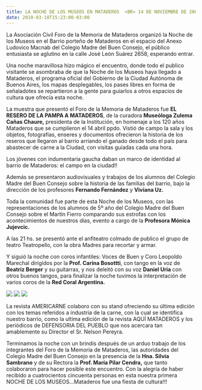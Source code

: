 ```yaml
---
title: LA NOCHE DE LOS MUSEOS EN MATADEROS  <BR> 14 DE NOVIEMBRE DE 2009
date: 2010-03-18T15:23:00-03:00
---
```


La Asociación Civil Foro de la Memoria de Mataderos
organizó la Noche de los Museos en el Barrio porteño de Mataderos en el espacio del Anexo Ludovico Macnab del Colegio Madre del Buen Consejo, el público entusiasta se aglutino en la calle José León Suárez 2658, esperando entrar.

Una noche maravillosa hizo mágico el encuentro, donde todo el publico visitante se asombraba de que la Noche de los Museos haya llegado a Mataderos, el programa oficial del Gobierno de la Ciudad Autónoma de Buenos Aires, los mapas desplegables, los pases libres en forma de señaladotes se repartieron a la gente para guiarlos a otros espacios de cultura que ofrecía esta noche.

La muestra que presentó el Foro de la Memoria de Mataderos fue **EL RESERO DE LA PAMPA A MATADEROS**, de la curadora **Museóloga Zulema Cañas Chaure,** presidenta de la Institución, en homenaje a los 120 años Mataderos que se cumplieron el 14 abril ppdo. Vistió de campo la sala y los objetos, fotografías, enseres y documentos ofrecieron la historia de los reseros que llegaron al barrio arriando el ganado desde todo el país para abastecer de carne a la Ciudad, con visitas guiadas cada una hora.

Los jóvenes con indumentaria gaucha daban un marco de identidad al barrio de Mataderos: el campo en la ciudad!!

Además se presentaron audiovisuales y trabajos de los alumnos del Colegio Madre del Buen Consejo sobre la historia de las familias del barrio, bajo la dirección de los profesores **Fernando Fernández** y **Viviana Uz.**

Toda la comunidad fue parte de esta Noche de los Museos, con las representaciones de los alumnos de 5º año del Colegio Madre del Buen Consejo sobre el Martín Fierro comparando sus estrofas con los acontecimientos de nuestros días, evento a cargo de la **Profesora Mónica Jujevcic.**

A las 21 hs. se presentó ante el anfiteatro colmado de publico el grupo de teatro Teatropello, con la obra Madres para recortar y armar.

Y siguió la noche con coros infantiles: Voces de Buen y Coro Leopoldo Marechal dirigidos por la **Prof. Carina Bosottti**, con tango en la voz de **Beatriz Berger** y su guitarras, y nos deleitó con su voz **Daniel Uria** con otros buenos tangos, para finalizar la noche tuvimos la interpretación de varios coros de la **Red Coral Argentina.**

[![](https://blogger.googleusercontent.com/img/b/R29vZ2xl/AVvXsEjAa0Cd7l0cYnlbcrhyphenhyphenGGk_pWiLgLi3HLuTxsTu5dgp4XX4x__tipUn5JzsaoJyI00EMvUQPOGZUH9pG8jNZPU4dLjDHkHFCkMi7DwIr-iGkXiLQLaT75m5Je1YyZAYEiJzgQ74Yo-yP7M1/s200/PB150163.JPG)](https://blogger.googleusercontent.com/img/b/R29vZ2xl/AVvXsEjAa0Cd7l0cYnlbcrhyphenhyphenGGk_pWiLgLi3HLuTxsTu5dgp4XX4x__tipUn5JzsaoJyI00EMvUQPOGZUH9pG8jNZPU4dLjDHkHFCkMi7DwIr-iGkXiLQLaT75m5Je1YyZAYEiJzgQ74Yo-yP7M1/s1600-h/PB150163.JPG) [![](https://blogger.googleusercontent.com/img/b/R29vZ2xl/AVvXsEjcehlh_4_lwI2kpjq2qNmFC4vvNc5cYgD0QMujp4FW2Lb3VmTVb99Hb2CcErDbhjGoVWeffv9urLpi98s-tMj_CsJcYrId7cF27n_0Y7vHaui7LHyme5Hp6iMVZFaY7KcOPXCDrgIgaP7l/s200/LA+RED+CORAL+ARGENTINA+EN+LA+NOCHE+DE+LOS+MUSEOS+EN+MATADEROS.JPG)](https://blogger.googleusercontent.com/img/b/R29vZ2xl/AVvXsEjcehlh_4_lwI2kpjq2qNmFC4vvNc5cYgD0QMujp4FW2Lb3VmTVb99Hb2CcErDbhjGoVWeffv9urLpi98s-tMj_CsJcYrId7cF27n_0Y7vHaui7LHyme5Hp6iMVZFaY7KcOPXCDrgIgaP7l/s1600-h/LA+RED+CORAL+ARGENTINA+EN+LA+NOCHE+DE+LOS+MUSEOS+EN+MATADEROS.JPG) [![](https://blogger.googleusercontent.com/img/b/R29vZ2xl/AVvXsEhRKm4C0Gj8NdPpPWH2nD2UY3hcvU0UJ1rkY_0E62lRuGCpOhhLt_McDkDuSAo-6hJwTJ-ZIXTvXBst3oKwuI6_M7WI5QiIcmhgXS6o5I5eRP144cQccMok5RBjsQ9DNz7gpllANH_i2YWE/s200/EL+CORO+VOCES+DEL+BUEN+CONSEJO+Y+EL+CORO+MARECHAL+EN+LA+NOCHE+DE+LOS+MUSEOS+EN+MATADEROS.JPG)](https://blogger.googleusercontent.com/img/b/R29vZ2xl/AVvXsEhRKm4C0Gj8NdPpPWH2nD2UY3hcvU0UJ1rkY_0E62lRuGCpOhhLt_McDkDuSAo-6hJwTJ-ZIXTvXBst3oKwuI6_M7WI5QiIcmhgXS6o5I5eRP144cQccMok5RBjsQ9DNz7gpllANH_i2YWE/s1600-h/EL+CORO+VOCES+DEL+BUEN+CONSEJO+Y+EL+CORO+MARECHAL+EN+LA+NOCHE+DE+LOS+MUSEOS+EN+MATADEROS.JPG)


La revista AMERICARNE colaboro con su stand ofreciendo su última edición con los temas referidos a industria de la carne, con la cual se identifica nuestro barrio, como la ultima edición de la revista AQUÍ MATADEROS y los periódicos de DEFENSORIA DEL PUEBLO que nos acercara tan amablemente su Director el Sr. Nelson Pereyra.

Terminamos la noche con un brindis después de un arduo trabajo de los integrantes del Foro de la Memoria de Mataderos, las autoridades del Colegio Madre del Buen Consejo en la presencia de la **Hna. Silvia Sambrano** y de su Rectora la **Prof. María Pilar Cendra,** que tanto colaboraron para hacer posible este encuentro. Con la alegría de haber recibido a cuatrocientos cincuenta personas en esta nuestra primera NOCHE DE LOS MUSEOS…Mataderos fue una fiesta de cultura!!!